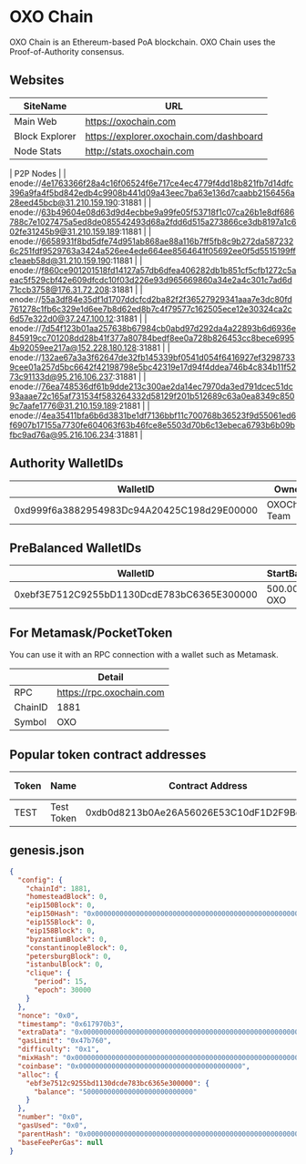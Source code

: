 # OXO Chain

OXO Chain is an Ethereum-based PoA blockchain. 
OXO Chain uses the Proof-of-Authority consensus.

## Websites

|SiteName|URL|
|--|--|
|Main Web|https://oxochain.com|
|Block Explorer|https://explorer.oxochain.com/dashboard|
|Node Stats|http://stats.oxochain.com|

| P2P Nodes |
| enode://4e1763366f28a4c16f06524f6e717ce4ec4779f4dd18b821fb7d14dfc396a9fa4f5bd842edb4c9908b441d09a43eec7ba63e136d7caabb2156456a28eed45bcb@31.210.159.190:31881 |
| enode://63b49604e08d63d9d4ecbbe9a99fe05f53718f1c07ca26b1e8df686788c7e1027475a5ed8de085542493d68a2fdd6d515a273866ce3db8197a1c602fe31245b9@31.210.159.189:11881 |
| enode://6658931f8bd5dfe74d951ab868ae88a116b7ff5fb8c9b272da5872326c251fdf9529763a3424a526ee4ede664ee8564641f05692ee0f5d5515199ffc1eaeb58d@31.210.159.190:11881 |
| enode://f860ce901201518fd14127a57db6dfea406282db1b851cf5cfb1272c5aeac5f529cbf42e609dfcdc10f03d226e93d965669860a34e2a4c301c7ad6d71ccb3758@176.31.72.208:31881 |
| enode://55a3df84e35df1d1707ddcfcd2ba82f2f36527929341aaa7e3dc80fd761278c1fb6c329e1d6ee7b8d62ed8b7c4f79577c162505ece12e30324ca2c6d57e322d0@37.247.100.12:31881 |
| enode://7d54f123b01aa257638b67984cb0abd97d292da4a22893b6d6936e845919cc701208dd28b41f377a80784bedf8ee0a728b826453cc8bece69954b92059ee217a@152.228.180.128:31881 |
| enode://132ae67a3a3f62647de32fb145339bf0541d054f6416927ef32987339cee01a257d5bc6642f42198798e5bc42319e17d94f4ddea746b4c834b11f5273c91133d@95.216.106.237:31881 |
| enode://76ea748536df61b9dde213c300ae2da14ec7970da3ed791dcec51dc93aaae72c165af731534f583264332d58129f201b512689c63a0ea8349c8509c7aafe1776@31.210.159.189:21881 |
| enode://4ea35411bfa6b6d3831be1df7136bbf11c700768b36523f9d55061ed6f6907b17155a7730fe604063f63b46fce8e5503d70b6c13ebeca6793b6b09bfbc9ad76a@95.216.106.234:31881 |

## Authority WalletIDs

|WalletID |Owner |
|--|--|
| 0xd999f6a3882954983Dc94A20425C198d29E00000| OXOChain Team |

## PreBalanced WalletIDs

|WalletID |StartBalance  |
|--|--|
| 0xebf3E7512C9255bD1130DcdE783bC6365E300000|  500.000.000 OXO|


## For Metamask/PocketToken

You can use it with an RPC connection with a wallet such as Metamask. 

||Detail|
|--|--|
| RPC|  https://rpc.oxochain.com|
| ChainID |  1881|
| Symbol|  OXO|

## Popular token contract addresses

|Token|Name|Contract Address  |Total Supply|*
|--|--|--|--|--|
|TEST|Test Token|0xdb0d8213b0Ae26A56026E53C10dF1D2F9Bd7330B|1.000.000|Mintable/Burnable|

## genesis.json

```json
{
  "config": {
    "chainId": 1881,
    "homesteadBlock": 0,
    "eip150Block": 0,
    "eip150Hash": "0x0000000000000000000000000000000000000000000000000000000000000000",
    "eip155Block": 0,
    "eip158Block": 0,
    "byzantiumBlock": 0,
    "constantinopleBlock": 0,
    "petersburgBlock": 0,
    "istanbulBlock": 0,
    "clique": {
      "period": 15,
      "epoch": 30000
    }
  },
  "nonce": "0x0",
  "timestamp": "0x617970b3",
  "extraData": "0x0000000000000000000000000000000000000000000000000000000000000000d999f6a3882954983dc94a20425c198d29e000000000000000000000000000000000000000000000000000000000000000000000000000000000000000000000000000000000000000000000000000000000000000",
  "gasLimit": "0x47b760",
  "difficulty": "0x1",
  "mixHash": "0x0000000000000000000000000000000000000000000000000000000000000000",
  "coinbase": "0x0000000000000000000000000000000000000000",
  "alloc": {
    "ebf3e7512c9255bd1130dcde783bc6365e300000": {
      "balance": "500000000000000000000000000"
    }
  },
  "number": "0x0",
  "gasUsed": "0x0",
  "parentHash": "0x0000000000000000000000000000000000000000000000000000000000000000",
  "baseFeePerGas": null
}


```

